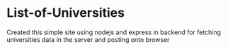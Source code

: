 # List-of-Universities
Created this simple site using nodejs and express in backend for fetching universities data in the server and posting onto browser
